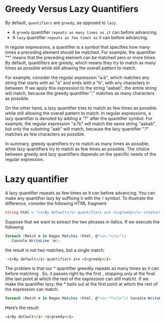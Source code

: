# Greedy Versus Lazy Quantifiers
By default, `quantifiers` are `greedy`, as opposed to `lazy`.
  -  A `greedy` quantifier `repeats as many times as it` can before advancing. 
  -  A `lazy` quantifier `repeats as few times as` it can before advancing.

In regular expressions, a quantifier is a symbol that specifies how many times a preceding element should be matched. For example, the quantifier "*" means that the preceding element can be matched zero or more times. By default, quantifiers are greedy, which means they try to match as many times as possible while still allowing the overall pattern to match.

For example, consider the regular expression "a.b", which matches any string that starts with an "a" and ends with a "b", with any characters in between. If we apply this expression to the string "aabab", the entire string will match, because the greedy quantifier "." matches as many characters as possible.

On the other hand, a lazy quantifier tries to match as few times as possible while still allowing the overall pattern to match. In regular expressions, a lazy quantifier is denoted by adding a "?" after the quantifier symbol. For example, the regular expression "a.?b" will match the same string "aabab", but only the substring "aab" will match, because the lazy quantifier ".?" matches as few characters as possible.

In summary, greedy quantifiers try to match as many times as possible, while lazy quantifiers try to match as few times as possible. The choice between greedy and lazy quantifiers depends on the specific needs of the regular expression.

# Lazy quantifier
A lazy quantifier repeats as few times as it can before advancing. You can make any quantifier lazy by suffixing it with the `?` symbol. To illustrate the difference, consider the following HTML fragment:
```c#
string html = "<i>By default</i> quantifiers are <i>greedy</i> creatures";
```
Suppose that we want to extract the two phrases in italics. If we execute the following
```c#
foreach (Match m in Regex.Matches (html, @"<i>.*</i>"))
   Console.WriteLine (m);
```
the result is not two matches, but a single match:
```html
 <i>By default</i> quantifiers are <i>greedy</i>
```
The problem is that our * quantifier greedily repeats as many times as it can before matching </i>. So, it passes right by the first </i>, stopping only at the final </i> (the last point at which the rest of the expression can still match).
If we make the quantifier lazy, the * bails out at the first point at which the rest of the expression can match:
```c#
foreach (Match m in Regex.Matches (html, @"<i>.*?</i>")) Console.WriteLine (m);
```
Here’s the result:
```html
<i>By default</i> <i>greedy</i>
```
